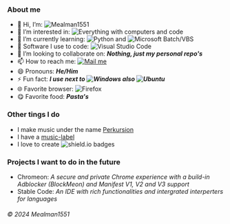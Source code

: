 ### About me
- 👋 Hi, I’m: ![Mealman1551](https://img.shields.io/badge/Mealman1551-af2031?style=plastic)
- 👀 I’m interested in: ![Everything with computers and code](https://img.shields.io/badge/Everything%20with%20computers%20and%20code-418294?style=plastic)
- 🌱 I’m currently learning: ![Python](https://img.shields.io/badge/Python-ffc42d?style=plastic&logo=python) and ![Microsoft Batch/VBS](https://img.shields.io/badge/Microsoft%20Batch/VBS-blue?style=plastic&logo=windows)
- 💽 Software I use to code: ![Visual Studio Code](https://custom-icon-badges.demolab.com/badge/Visual%20Studio%20Code-0078d7.svg?logo=vsc&logoColor=white)
- 💞️ I’m looking to collaborate on: ***Nothing, just my personal repo's***
- 📫 How to reach me: [![Mail me](https://img.shields.io/badge/Mail%20me-purple?style=plastic)](mailto:nathandubuy4@gmail.com)
- 😄 Pronouns: ***He/Him***
- ⚡ Fun fact: ***I use next to ![Windows](https://custom-icon-badges.demolab.com/badge/Windows-0078D6?logo=windows11&logoColor=white) also ![Ubuntu](https://img.shields.io/badge/Ubuntu-E95420?logo=ubuntu&logoColor=white)***
- 🌐 Favorite browser: ![Firefox](https://img.shields.io/badge/Firefox-FF7139?logo=Firefox&logoColor=white)
- 😋 Favorite food: ***Pasta's***
### Other tings I do
- I make music under the name [Perkursion](https://open.spotify.com/artist/3vrUbpZOSkl0KFk7VaSkXW?si=eACMQk-TQNugTb7-fx2XBg)
- I have a [music-label](https://www.youtube.com/@Scalt-Records)
- I love to create ![shield.io](https://img.shields.io/badge/shield.io-blue?style=plastic) badges
### Projects I want to do in the future
- Chromeon: _A secure and private Chrome experience with a build-in Adblocker (BlockMeon) and Manifest V1, V2 and V3 support_
- Stable Code: _An IDE with rich functionalities and intergrated interperters for languages_
###### © 2024 Mealman1551
